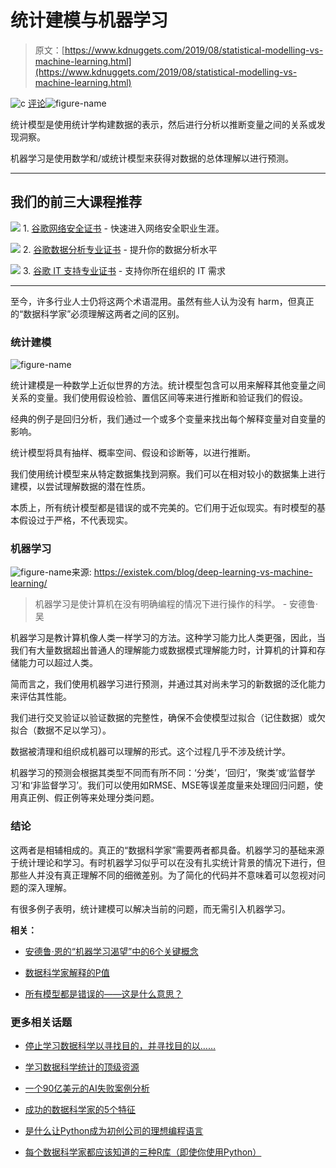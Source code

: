 # 统计建模与机器学习

> 原文：[https://www.kdnuggets.com/2019/08/statistical-modelling-vs-machine-learning.html](https://www.kdnuggets.com/2019/08/statistical-modelling-vs-machine-learning.html)

![c](../Images/3d9c022da2d331bb56691a9617b91b90.png) [评论](#comments)![figure-name](../Images/6ec5114864dcd8faee8f8510f86ba056.png)

统计模型是使用统计学构建数据的表示，然后进行分析以推断变量之间的关系或发现洞察。

机器学习是使用数学和/或统计模型来获得对数据的总体理解以进行预测。

* * *

## 我们的前三大课程推荐

![](../Images/0244c01ba9267c002ef39d4907e0b8fb.png) 1\. [谷歌网络安全证书](https://www.kdnuggets.com/google-cybersecurity) - 快速进入网络安全职业生涯。

![](../Images/e225c49c3c91745821c8c0368bf04711.png) 2\. [谷歌数据分析专业证书](https://www.kdnuggets.com/google-data-analytics) - 提升你的数据分析水平

![](../Images/0244c01ba9267c002ef39d4907e0b8fb.png) 3\. [谷歌 IT 支持专业证书](https://www.kdnuggets.com/google-itsupport) - 支持你所在组织的 IT 需求

* * *

至今，许多行业人士仍将这两个术语混用。虽然有些人认为没有 harm，但真正的“数据科学家”必须理解这两者之间的区别。

### 统计建模

![figure-name](../Images/cac8c2706faf54a5f1ea16558bb987dd.png)

统计建模是一种数学上近似世界的方法。统计模型包含可以用来解释其他变量之间关系的变量。我们使用假设检验、置信区间等来进行推断和验证我们的假设。

经典的例子是回归分析，我们通过一个或多个变量来找出每个解释变量对自变量的影响。

统计模型将具有抽样、概率空间、假设和诊断等，以进行推断。

我们使用统计模型来从特定数据集找到洞察。我们可以在相对较小的数据集上进行建模，以尝试理解数据的潜在性质。

本质上，所有统计模型都是错误的或不完美的。它们用于近似现实。有时模型的基本假设过于严格，不代表现实。

### 机器学习

![figure-name](../Images/a2c058ab5379625ff543dd646f541355.png)来源: https://existek.com/blog/deep-learning-vs-machine-learning/

> 机器学习是使计算机在没有明确编程的情况下进行操作的科学。 - 安德鲁·吴

机器学习是教计算机像人类一样学习的方法。这种学习能力比人类更强，因此，当我们有大量数据超出普通人的理解能力或数据模式理解能力时，计算机的计算和存储能力可以超过人类。

简而言之，我们使用机器学习进行预测，并通过其对尚未学习的新数据的泛化能力来评估其性能。

我们进行交叉验证以验证数据的完整性，确保不会使模型过拟合（记住数据）或欠拟合（数据不足以学习）。

数据被清理和组织成机器可以理解的形式。这个过程几乎不涉及统计学。

机器学习的预测会根据其类型不同而有所不同：‘分类’，‘回归’，‘聚类’或‘监督学习’和‘非监督学习’。我们可以使用如RMSE、MSE等误差度量来处理回归问题，使用真正例、假正例等来处理分类问题。

### 结论

这两者是相辅相成的。真正的“数据科学家”需要两者都具备。机器学习的基础来源于统计理论和学习。有时机器学习似乎可以在没有扎实统计背景的情况下进行，但那些人并没有真正理解不同的细微差别。为了简化的代码并不意味着可以忽视对问题的深入理解。

有很多例子表明，统计建模可以解决当前的问题，而无需引入机器学习。

**相关：**

+   [安德鲁·恩的“机器学习渴望”中的6个关键概念](/2019/08/key-concepts-andrew-ng-machine-learning-yearning.html)

+   [数据科学家解释的P值](/2019/07/p-values-explained-data-scientist.html)

+   [所有模型都是错误的——这是什么意思？](/2019/06/all-models-are-wrong.html)

### 更多相关话题

+   [停止学习数据科学以寻找目的，并寻找目的以……](https://www.kdnuggets.com/2021/12/stop-learning-data-science-find-purpose.html)

+   [学习数据科学统计的顶级资源](https://www.kdnuggets.com/2021/12/springboard-top-resources-learn-data-science-statistics.html)

+   [一个90亿美元的AI失败案例分析](https://www.kdnuggets.com/2021/12/9b-ai-failure-examined.html)

+   [成功的数据科学家的5个特征](https://www.kdnuggets.com/2021/12/5-characteristics-successful-data-scientist.html)

+   [是什么让Python成为初创公司的理想编程语言](https://www.kdnuggets.com/2021/12/makes-python-ideal-programming-language-startups.html)

+   [每个数据科学家都应该知道的三种R库（即使你使用Python）](https://www.kdnuggets.com/2021/12/three-r-libraries-every-data-scientist-know-even-python.html)
